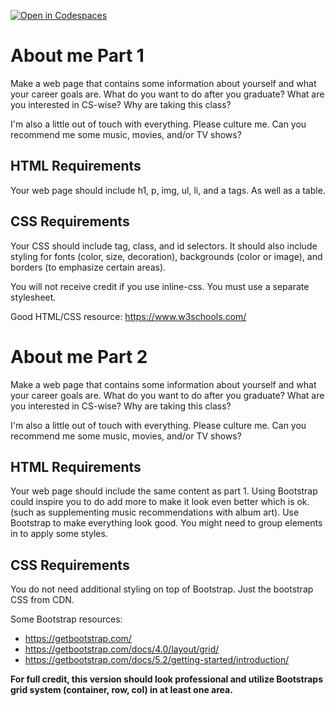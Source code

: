 [![Open in Codespaces](https://classroom.github.com/assets/launch-codespace-7f7980b617ed060a017424585567c406b6ee15c891e84e1186181d67ecf80aa0.svg)](https://classroom.github.com/open-in-codespaces?assignment_repo_id=11474078)
# About me Part 1

Make a web page that contains some information about yourself and what your career goals are. What do you want to do after you graduate? What are you interested in CS-wise? Why are taking this class?

I'm also a little out of touch with everything. Please culture me. Can you recommend me some music, movies, and/or TV shows? 

## HTML Requirements
Your web page should include h1, p, img, ul, li, and a tags. As well as a table. 

## CSS Requirements
Your CSS should include tag, class, and id selectors. It should also include styling for fonts (color, size, decoration), backgrounds (color or image), and borders (to emphasize certain areas).

You will not receive credit if you use inline-css. You must use a separate stylesheet. 

Good HTML/CSS resource:  https://www.w3schools.com/


# About me Part 2

Make a web page that contains some information about yourself and what your career goals are. What do you want to do after you graduate? What are you interested in CS-wise? Why are taking this class?

I'm also a little out of touch with everything. Please culture me. Can you recommend me some music, movies, and/or TV shows?

## HTML Requirements
Your web page should include the same content as part 1. Using Bootstrap could inspire you to do add more to make it look even better which is ok. (such as supplementing music recommendations with album art). Use Bootstrap to make everything look good. You might need to group elements in  to apply some styles.
## CSS Requirements
You do not need additional styling on top of Bootstrap. Just the bootstrap CSS from CDN. 

Some Bootstrap resources:
* https://getbootstrap.com/
* https://getbootstrap.com/docs/4.0/layout/grid/
* https://getbootstrap.com/docs/5.2/getting-started/introduction/

<strong>For full credit, this version should look professional and utilize Bootstraps grid system (container, row, col) in at least one area.</strong>
